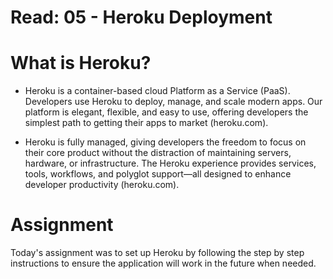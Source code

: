 # Read: 05 - Heroku Deployment

# What is Heroku?

- Heroku is a container-based cloud Platform as a Service (PaaS). Developers use Heroku to deploy, manage, and scale modern apps. Our platform is elegant, flexible, and easy to use, offering developers the simplest path to getting their apps to market (heroku.com).

- Heroku is fully managed, giving developers the freedom to focus on their core product without the distraction of maintaining servers, hardware, or infrastructure. The Heroku experience provides services, tools, workflows, and polyglot support—all designed to enhance developer productivity (heroku.com).

# Assignment

Today's assignment was to set up Heroku by following the step by step instructions to ensure the application will work in the future when needed.

